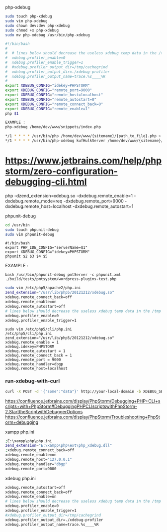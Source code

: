 php-xdebug
````bash
sudo touch php-xdebug
sudo vim php-xdebug
sudo chown dev:dev php-xdebug
sudo chmod +x php-xdebug
sudo mv php-xdebug /usr/bin/php-xdebug
````
 
````bash
#!/bin/bash
#
#  # lines below should decrease the useless xdebug temp data in the /tmp folder
#  xdebug.profiler_enable=0
#  xdebug.profiler_enable_trigger=1
#  #xdebug.profiler_output_dir=/tmp/cachegrind
#  xdebug.profiler_output_dir=./xdebug-profiler
#  xdebug.profiler_output_name=trace.%s____%R
#
export XDEBUG_CONFIG="idekey=PHPSTORM"
export XDEBUG_CONFIG="remote_port=9000"
export XDEBUG_CONFIG="remote_host=localhost"
export XDEBUG_CONFIG="remote_autostart=0"
export XDEBUG_CONFIG="remote_connect_back=0"
export XDEBUG_CONFIG="remote_enable=1"
php $1
````

````bash
EXAMPLE : 
php-xdebug /home/dev/www/snippets/index.php
````

````bash
*/1 * * * * /usr/bin/php /home/dev/www/{sitename}/{path_to_file}.php > /dev/null 2>&1 &
*/1 * * * * /usr/bin/php-xdebug kufHulkServer /home/dev/www/{sitename}/{path_to_file}.php > /dev/null 2>&1 &
````

# https://www.jetbrains.com/help/phpstorm/zero-configuration-debugging-cli.html
php -dzend_extension=xdebug.so -dxdebug.remote_enable=1 -dxdebug.remote_mode=req -dxdebug.remote_port=9000 -dxdebug.remote_host=localhost -dxdebug.remote_autostart=1 <path>

phpunit-debug

````bash
cd /usr/bin
sudo touch phpunit-debug
sudo vim phpunit-debug
````

````
#!/bin/bash
export PHP_IDE_CONFIG="serverName=$1"
export XDEBUG_CONFIG="idekey=PHPSTORM"
phpunit $2 $3 $4 $5
````

EXAMPLE : 
````
bash /usr/bin/phpunit-debug pmtServer -c phpunit.xml ./build/tests/pmtsystem/wordpress-plugins-test.php
````

````bash
sudo vim /etc/php5/apache2/php.ini
zend_extension="/usr/lib/php5/20121212/xdebug.so"
xdebug.remote_connect_back=off
xdebug.remote_enable=on
xdebug.remote_autostart=off
# lines below should decrease the useless xdebug temp data in the /tmp folder
xdebug.profiler_enable=0
xdebug.profiler_enable_trigger=1
````

````
sudo vim /etc/php5/cli/php.ini
/etc/php5/cli/php.ini
zend_extension="/usr/lib/php5/20121212/xdebug.so"
xdebug.remote_enable = 1
xdebug.idekey=PHPSTORM
xdebug.remote_autostart = 1
xdebug.remote_connect_back = 1
xdebug.remote_port = 9000
xdebug.remote_handler=dbgp
xdebug.remote_host=localhost
````

### run-xdebug-with-curl
```bash
curl -X POST -d '{"some":"data"}' http://your-local-domain -b XDEBUG_SESSION=PHPSTORM
```

https://confluence.jetbrains.com/display/PhpStorm/Debugging+PHP+CLI+scripts+with+PhpStorm#DebuggingPHPCLIscriptswithPhpStorm-2.StarttheScriptwithDebuggerOptions
https://confluence.jetbrains.com/display/PhpStorm/Troubleshooting+PhpStorm+debugging

xampp php.ini

```bash
;E:\xampp\php\php.ini
zend_extension="E:\xampp\php\ext\php_xdebug.dll"
;xdebug.remote_connect_back=off
xdebug.remote_enable=on
xdebug.remote_host="127.0.0.1"
xdebug.remote_handler="dbgp"
xdebug.remote_port=9000
```

xdebug php.ini

```bash
xdebug.remote_autostart=off
xdebug.remote_connect_back=off
xdebug.remote_enable=on
# lines below should decrease the useless xdebug temp data in the /tmp folder
xdebug.profiler_enable=0
xdebug.profiler_enable_trigger=1
#xdebug.profiler_output_dir=/tmp/cachegrind
xdebug.profiler_output_dir=./xdebug-profiler
xdebug.profiler_output_name=trace.%s____%R
```